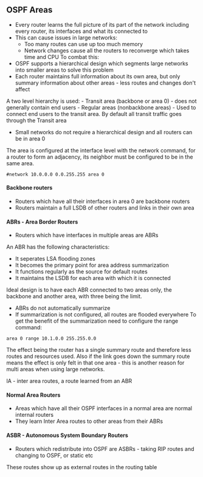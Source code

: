 ## OSPF Areas

- Every router learns the full picture of its part of the network including every router, its interfaces and what its connected to 
- This can cause issues in large networks:
    * Too many routes can use up too much memory
    * Network changes cause all the routers to reconverge which takes time and CPU 
To combat this:
- OSPF supports a hierarchical design which segments large networks into smaller areas to solve this problem
- Each router maintains full information about its own area, but only summary information about other areas - less routes and changes don't affect 

A two level hierarchy is used: 
    - Transit area (backbone or area 0) - does not generally contain end users
    - Regular areas (nonbackbone areas) - Used to connect end users to the transit area. By default all transit traffic goes through the Transit area 
- Small networks do not require a hierarchical design and all routers can be in area 0

The area is configured at the interface level with the network command, for a router to form an adjacency, its neighbor must be configured to be in the same area.
```
#network 10.0.0.0 0.0.255.255 area 0
```

#### Backbone routers
- Routers which have all their interfaces in area 0 are backbone routers
- Routers maintain a full LSDB of other routers and links in their own area

#### ABRs -  Area Border Routers
- Routers which have interfaces in multiple areas are ABRs

An ABR has the following characteristics:
* It seperates LSA flooding zones
* It becomes the primary point for area address summarization
* It functions regularly as the source for default routes
* It maintains the LSDB for each area with which it is connected

Ideal design is to have each ABR connected to two areas only, the backbone and another area, with three being the limit.

* ABRs do not automatically summarize
* If summarization is not configured, all routes are flooded everywhere
To get the benefit of the summarization need to configure the range command:
```
area 0 range 10.1.0.0 255.255.0.0
```

The effect being the router has a single summary route and therefore less routes and resources used.
Also if the link goes down the summary route means the effect is only felt in that one area - this is another reason for multi areas when using large networks.

IA - inter area routes, a route learned from an ABR 

#### Normal Area Routers
- Areas which have all their OSPF interfaces in a normal area are normal internal routers 
- They learn Inter Area routes to other areas from their ABRs

#### ASBR - Autonomous System Boundary Routers
- Routers which redistribute into OSPF are ASBRs - taking RIP routes and changing to OSPF, or static etc

These routes show up as external routes in the routing table

